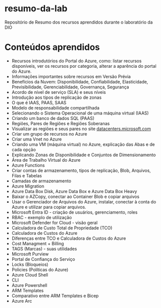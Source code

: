 # resumo-da-lab
Repositório de Resumo dos recursos aprendidos durante o laboratório da DIO

# Conteúdos aprendidos
* Recursos introdutórios do Portal do Azure, como: listar recursos disponíveis, ver os recursos por categoria, alterar a aparência do portal do Azure.
* Informações importantes sobre recursos em Versão Prévia
* Benefícios da Nuvem: Disponibilidade, Confiabilidade, Elasticidade, Previsibilidade, Gerenciabilidade, Governança, Segurança
* Acordo de nível de serviço (SLA) e seus níveis
* Introdução aos tipos de replicação de zonas
* O que é IAAS, PAAS, SAAS
* Modelo de responsabilidade compartilhada
* Selecionando o Sistema Operacional de uma máquina virtual (IAAS)
* Criando um banco de dados SQL (PAAS)
* Regiões, Pares de Regiões e Regiões Soberanas
* Visualizar as regiões e seus pares no site [datacenters.microsoft.com](https://datacenters.microsoft.com)
* Criar um grupo de recursos no Azure
* Criar uma Vnet no Azure
* Criando uma VM (máquina virtual) no Azure, explicação das Abas e de cada opção
* Explicando Zonas de Disponibilidade e Conjuntos de Dimensionamento
* Área de Trabalho Virtual do Azure
* Azure Functions
* Criar contas de armazenamento, tipos de replicação, Blob, Arquivos, Filas e Tabelas
* Camadas de armazenamento
* Azure Migration
* Azure Data Box Disk, Azure Data Box e Azure Data Box Heavy
* Baixar o AZCopy, conectar ao Container Blob e copiar arquivos
* Usar o Gerenciador de Arquivos do Azure, instalar, conectar à conta do Azure e utilizar para copiar arquivos.
* Microsoft Entra ID - criação de usuários, gerenciamento, roles
* RBAC - exemplo de utilização
* Microsoft Defender for Cloud - visão geral
* Calculadora de Custo Total de Propriedade (TCO)
* Calculadora de Custos do Azure
* Diferenças entre TCO e Calculadora de Custos do Azure
* Cost Managment + Billing
* TAGS (Marcas) - suas utilidades
* Microsoft Purview
* Portal de Confiança do Serviço
* Locks (Bloqueios)
* Policies (Políticas do Azure)
* Azure Cloud Shell
* CLI
* Azure Powershell
* ARM Templates
* Comparativo entre ARM Templates e Bicep
* Azure Arc
